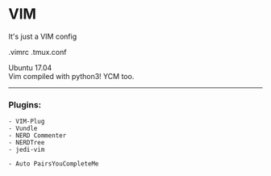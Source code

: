 # VIM
It's just a VIM config


.vimrc
.tmux.conf

Ubuntu 17.04  
Vim compiled with python3!  YCM too. 
_____________________________

### Plugins:                                                                                                    
    - VIM-Plug                                                                                                 
    - Vundle                                                                                               
    - NERD Commenter                                                                                           
    - NERDTree                                                                                                 
    - jedi-vim                                                                                                 
                                                                                                    
    - Auto PairsYouCompleteMe    
    
    

  
 
  
